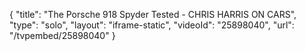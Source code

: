 {
    "title": "The Porsche 918 Spyder Tested  - CHRIS HARRIS ON CARS",
    "type": "solo",
    "layout": "iframe-static",
    "videoId": "25898040",
    "url": "\/tvpembed\/25898040"
}